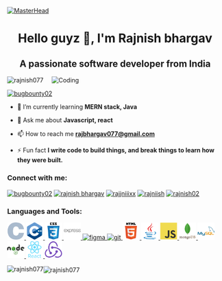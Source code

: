 [![MasterHead](https://user-images.githubusercontent.com/74038190/225813708-98b745f2-7d22-48cf-9150-083f1b00d6c9.gif)](https://rajnish077.io)
<h1 align="center">Hello guyz 👋, I'm Rajnish bhargav</h1>
<h2 align="center">A passionate software developer from India</h2>
<img align="right" alt="Coding" width="400" src="https://images.pexels.com/photos/943101/pexels-photo-943101.jpeg">

<p align="left"> <img src="https://komarev.com/ghpvc/?username=rajnish077&label=Profile%20views&color=0e75b6&style=flat" alt="rajnish077" /> </p>

<p align="left"> <a href="https://twitter.com/bugbounty02" target="blank"><img src="https://img.shields.io/twitter/follow/bugbounty02?logo=twitter&style=for-the-badge" alt="bugbounty02" /></a> </p>

- 🌱 I’m currently learning **MERN stack, Java**

- 💬 Ask me about **Javascript, react**

- 📫 How to reach me **rajbhargav077@gmail.com**

- ⚡ Fun fact **I write code to build things, and break things to learn how they were built.**

<h3 align="left">Connect with me:</h3>
<p align="left">
<a href="https://twitter.com/bugbounty02" target="blank"><img align="center" src="https://raw.githubusercontent.com/rahuldkjain/github-profile-readme-generator/master/src/images/icons/Social/twitter.svg" alt="bugbounty02" height="30" width="40" /></a>
<a href="https://linkedin.com/in/rajnish bhargav" target="blank"><img align="center" src="https://raw.githubusercontent.com/rahuldkjain/github-profile-readme-generator/master/src/images/icons/Social/linked-in-alt.svg" alt="rajnish bhargav" height="30" width="40" /></a>
<a href="https://instagram.com/rajjniiixx" target="blank"><img align="center" src="https://raw.githubusercontent.com/rahuldkjain/github-profile-readme-generator/master/src/images/icons/Social/instagram.svg" alt="rajjniiixx" height="30" width="40" /></a>
<a href="https://www.leetcode.com/rajniish" target="blank"><img align="center" src="https://raw.githubusercontent.com/rahuldkjain/github-profile-readme-generator/master/src/images/icons/Social/leet-code.svg" alt="rajniish" height="30" width="40" /></a>
<a href="https://auth.geeksforgeeks.org/user/rajnish02" target="blank"><img align="center" src="https://raw.githubusercontent.com/rahuldkjain/github-profile-readme-generator/master/src/images/icons/Social/geeks-for-geeks.svg" alt="rajnish02" height="30" width="40" /></a>
</p>

<h3 align="left">Languages and Tools:</h3>
<p align="left"> <a href="https://www.cprogramming.com/" target="_blank" rel="noreferrer"> <img src="https://raw.githubusercontent.com/devicons/devicon/master/icons/c/c-original.svg" alt="c" width="40" height="40"/> </a> <a href="https://www.w3schools.com/cpp/" target="_blank" rel="noreferrer"> <img src="https://raw.githubusercontent.com/devicons/devicon/master/icons/cplusplus/cplusplus-original.svg" alt="cplusplus" width="40" height="40"/> </a> <a href="https://www.w3schools.com/css/" target="_blank" rel="noreferrer"> <img src="https://raw.githubusercontent.com/devicons/devicon/master/icons/css3/css3-original-wordmark.svg" alt="css3" width="40" height="40"/> </a> <a href="https://expressjs.com" target="_blank" rel="noreferrer"> <img src="https://raw.githubusercontent.com/devicons/devicon/master/icons/express/express-original-wordmark.svg" alt="express" width="40" height="40"/> </a> <a href="https://www.figma.com/" target="_blank" rel="noreferrer"> <img src="https://www.vectorlogo.zone/logos/figma/figma-icon.svg" alt="figma" width="40" height="40"/> </a> <a href="https://git-scm.com/" target="_blank" rel="noreferrer"> <img src="https://www.vectorlogo.zone/logos/git-scm/git-scm-icon.svg" alt="git" width="40" height="40"/> </a> <a href="https://www.w3.org/html/" target="_blank" rel="noreferrer"> <img src="https://raw.githubusercontent.com/devicons/devicon/master/icons/html5/html5-original-wordmark.svg" alt="html5" width="40" height="40"/> </a> <a href="https://www.java.com" target="_blank" rel="noreferrer"> <img src="https://raw.githubusercontent.com/devicons/devicon/master/icons/java/java-original.svg" alt="java" width="40" height="40"/> </a> <a href="https://developer.mozilla.org/en-US/docs/Web/JavaScript" target="_blank" rel="noreferrer"> <img src="https://raw.githubusercontent.com/devicons/devicon/master/icons/javascript/javascript-original.svg" alt="javascript" width="40" height="40"/> </a> <a href="https://www.mongodb.com/" target="_blank" rel="noreferrer"> <img src="https://raw.githubusercontent.com/devicons/devicon/master/icons/mongodb/mongodb-original-wordmark.svg" alt="mongodb" width="40" height="40"/> </a> <a href="https://www.mysql.com/" target="_blank" rel="noreferrer"> <img src="https://raw.githubusercontent.com/devicons/devicon/master/icons/mysql/mysql-original-wordmark.svg" alt="mysql" width="40" height="40"/> </a> <a href="https://nodejs.org" target="_blank" rel="noreferrer"> <img src="https://raw.githubusercontent.com/devicons/devicon/master/icons/nodejs/nodejs-original-wordmark.svg" alt="nodejs" width="40" height="40"/> </a> <a href="https://reactjs.org/" target="_blank" rel="noreferrer"> <img src="https://raw.githubusercontent.com/devicons/devicon/master/icons/react/react-original-wordmark.svg" alt="react" width="40" height="40"/> </a> <a href="https://redux.js.org" target="_blank" rel="noreferrer"> <img src="https://raw.githubusercontent.com/devicons/devicon/master/icons/redux/redux-original.svg" alt="redux" width="40" height="40"/> </a> </p>

<p><img align="left" src="https://github-readme-stats.vercel.app/api/top-langs?username=rajnish077&show_icons=true&locale=en&layout=compact" alt="rajnish077" /></p>

<!-- <p>&nbsp;<img align="center" src="https://github-readme-stats.vercel.app/api?username=rajnish077&show_icons=true&locale=en" alt="rajnish077" /></p> -->

<p><img align="center" src="https://github-readme-streak-stats.herokuapp.com/?user=rajnish077&" alt="rajnish077" /></p>
